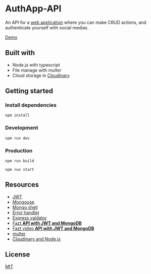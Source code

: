 # AuthApp-API

An API for a [web application](https://github.com/rogeliosamuel621/AuthApp) where you can make CRUD actions, and authenticate yourself with social medias.

[Demo](https://authapp-rs.netlify.app/)

## Built with

- Node.js with typescript
- File manage with multer
- Cloud storage in [Cloudinary](https://cloudinary.com/)

## Getting started

### Install dependencies

```
npm install
```

### Development

```
npm run dev
```

### Production

```
npm run build

npm run start
```

## Resources

- [JWT](https://jwt.io/introduction/)
- [Mongoose](https://mongoosejs.com/docs/)
- [Mongo shell](https://docs.mongodb.com/manual/mongo/)
- [Error handler](https://expressjs.com/es/guide/error-handling.html)
- [Express valdator](https://express-validator.github.io/docs/)
- [Fazt **API with JWT and MongoDB**](https://github.com/FaztWeb/company-products-api)
- [Fazt video **API with JWT and MongoDB**](https://www.youtube.com/watch?v=lV7mxivGX_I&t=6353s)
- [multer](https://www.npmjs.com/package/multer)
- [Cloudinary and Node.js](https://cloudinary.com/documentation/node_integration)

## License

[MIT](https://choosealicense.com/licenses/mit/)
